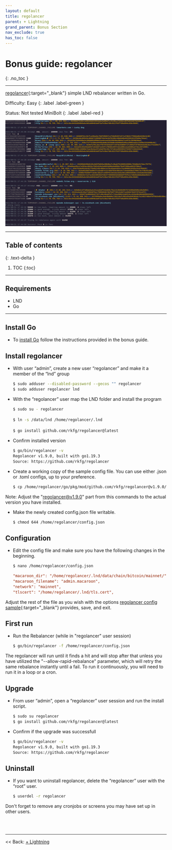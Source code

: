 ```yaml
---
layout: default
title: regolancer
parent: + Lightning
grand_parent: Bonus Section
nav_exclude: true
has_toc: false
---
```

<!-- markdownlint-disable MD014 MD022 MD025 MD033 MD040 -->

# Bonus guide: regolancer

{: .no_toc }

---

[regolancer](https://github.com/rkfg/regolancer){:target="_blank"} simple LND rebalancer written in Go.

Difficulty: Easy
{: .label .label-green }

Status: Not tested MiniBolt
{: .label .label-red }

![regolancer](../../../images/regolancer.png)

---

## Table of contents
{: .text-delta }

1. TOC
{:toc}

---

## Requirements

* LND
* Go

---

## Install Go

* To [install Go](../system/go.md#install-go) follow the instructions provided in the bonus guide.

## Install regolancer

* With user “admin”, create a new user “regolancer” and make it a member of the “lnd” group

  ```sh
  $ sudo adduser --disabled-password --gecos "" regolancer
  $ sudo adduser regolancer lnd
  ```

* With the “regolancer” user map the LND folder and install the program

  ```sh
  $ sudo su - regolancer

  $ ln -s /data/lnd /home/regolancer/.lnd

  $ go install github.com/rkfg/regolancer@latest
  ```

* Confirm installed version

  ```sh
  $ go/bin/regolancer -v
  Regolancer v1.9.0, built with go1.19.3
  Source: https://github.com/rkfg/regolancer
  ```

* Create a working copy of the sample config file. You can use either .json or .toml configs, up to your preference.  

  ```sh
  $ cp /home/regolancer/go/pkg/mod/github.com/rkfg/regolancer@v1.9.0/config.json.sample /home/regolancer/config.json
  ```

Note: Adjust the "regolancer@v1.9.0" part from this commands to the actual version you have installed.

* Make the newly created config.json file writable.

  ```sh
  $ chmod 644 /home/regolancer/config.json
  ```

## Configuration

* Edit the config file and make sure you have the following changes in the beginning.

  ```sh
  $ nano /home/regolancer/config.json
  ```

  ```ini
  "macaroon_dir": "/home/regolancer/.lnd/data/chain/bitcoin/mainnet/",
  "macaroon_filename": "admin.macaroon",
  "network": "mainnet",
  "tlscert": "/home/regolancer/.lnd/tls.cert",
  ```

Adjust the rest of the file as you wish with the options [regolancer config sample](https://github.com/rkfg/regolancer/blob/master/config.json.sample){:target="_blank"} provides, save, and exit.

## First run

* Run the Rebalancer (while in "regolancer" user session)

  ```sh
  $ go/bin/regolancer -f /home/regolancer/config.json
  ```

The regolancer will run until it finds a hit and will stop after that unless you have utilized the "--allow-rapid-rebalance" parameter, which will retry the same rebalance instantly until a fail.
To run it continuously, you will need to run it in a loop or a cron.

## Upgrade

* From user “admin”, open a “regolancer” user session and run the install script.

  ```sh
  $ sudo su regolancer
  $ go install github.com/rkfg/regolancer@latest
  ```

* Confirm if the upgrade was successfull

  ```sh
  $ go/bin/regolancer -v
  Regolancer v1.9.0, built with go1.19.3
  Source: https://github.com/rkfg/regolancer
  ```

## Uninstall

* If you want to uninstall regolancer, delete the “regolancer” user with the “root” user.

  ```sh
  $ userdel -r regolancer
  ```

Don't forget to remove any cronjobs or screens you may have set up in other users.

<br /><br />

---

<< Back: [+ Lightning](index.md)
